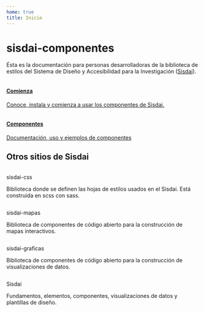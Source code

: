 ```yaml
---
home: true
title: Inicio
---
```

<div class="contenedor ancho-lectura">
  <h1 class="texto-centrado">sisdai-componentes</h1>
  <p>
    Ésta es la documentación para personas desarrolladoras de la biblioteca 
    de estilos del Sistema de Diseño y Accesibilidad para la Investigación  
    (<a href="https://sisdai.conacyt.mx/" target="_blank">Sisdai</a>).      
  </p>

</div>
 


<div class="contenedor ancho-fijo p-b-maximo">
  <div class="flex">
    <div class="columna-8">
      <a class="tarjeta tarjeta-hipervinculo-interno" href="/comienza/">
      <img loading="lazy" class="tarjeta-imagen" src="https://cdn.conahcyt.mx/sisdai/sisdai-componentes/comienza.webp" alt=""/>
      <div class="tarjeta-cuerpo">
        <h4>Comienza</h4>
          <p>
            Conoce, instala y comienza a usar los componentes de Sisdai.
          </p>
      </div>
      </a>
    </div>
    <div class="columna-8">
      <a class="tarjeta tarjeta-hipervinculo-interno" href="/componentes/audio/">
      <img loading="lazy" class="tarjeta-imagen" src="https://cdn.conahcyt.mx/sisdai/sisdai-componentes/componentes.png" alt=""/>
      <div class="tarjeta-cuerpo">
        <h4>Componentes</h4>
          <p>
            Documentación, uso y ejemplos de componentes
          </p>
      </div>
      </a>
    </div>
  </div>
  <div>
    <h2>Otros sitios de Sisdai</h2>
    <div class="flex">
      <div class="columna-8">
        <div class="tarjeta tarjeta-horizontal">
          <img class="tarjeta-imagen" src="https://cdn.conahcyt.mx/sisdai/sisdai-componentes/sisdai-css.webp" alt="">
          <div class="tarjeta-cuerpo">
            <p class="tarjeta-titulo">sisdai-css</p>
            <p>Biblioteca donde se definen las hojas de estilos usados en el Sisdai. Está construida en scss con sass.</p>
          </div>
          <div class="tarjeta-pie">
            <SisdaiEnlaceExterno 
              class="boton boton-primario boton-chico" 
              enlace="https://sisdai-css.conahcyt.mx/" 
              texto="Ir a documentación" 
              aria-label="Ir a documentación de sisdai-css"/>
            <SisdaiEnlaceExterno 
              class="boton boton-secundario boton-chico" 
              enlace="https://codigo.conahcyt.mx/sisdai/sisdai-css" 
              texto="Ir a repositorio" 
              aria-label="Ir a repositorio de sisdai-css"/>
          </div>
        </div>
      </div>
      <div class="columna-8">
        <div class="tarjeta tarjeta-horizontal">
          <img class="tarjeta-imagen" src="https://cdn.conahcyt.mx/sisdai/sisdai-componentes/sisdai-mapas.webp" alt="">
          <div class="tarjeta-cuerpo">
            <p class="tarjeta-titulo">sisdai-mapas</p>
            <p>Biblioteca de componentes de código abierto para la construcción de mapas interactivos.</p>
          </div>
          <div class="tarjeta-pie">
            <SisdaiEnlaceExterno 
              class="boton boton-primario boton-chico" 
              enlace="https://sisdai-mapas.conahcyt.mx/" 
              texto="Ir a documentación" 
              aria-label="Ir a documentación de sisdai-mapas"/>
            <SisdaiEnlaceExterno 
              class="boton boton-secundario boton-chico" 
              enlace="https://codigo.conahcyt.mx/sisdai/sisdai-mapas" 
              texto="Ir a repositorio" 
              aria-label="Ir a repositorio de sisdai-mapas"/>
          </div>
        </div>
      </div>
      <div class="columna-8">
        <div class="tarjeta tarjeta-horizontal">
          <img class="tarjeta-imagen" src="https://cdn.conahcyt.mx/sisdai/sisdai-componentes/sisdai-graficas.webp" alt="">
          <div class="tarjeta-cuerpo">
            <p class="tarjeta-titulo">sisdai-graficas</p>
            <p>Biblioteca de componentes de código abierto para la construcción de visualizaciones de datos.</p>
          </div>
          <div class="tarjeta-pie">
            <SisdaiEnlaceExterno 
              class="boton boton-primario boton-chico" 
              enlace="https://sisdai-graficas.conahcyt.mx/" 
              texto="Ir a documentación" 
              aria-label="Ir a documentación de sisdai-graficas"/>
            <SisdaiEnlaceExterno 
              class="boton boton-secundario boton-chico" 
              enlace="https://codigo.conahcyt.mx/sisdai/sisdai-graficas" 
              texto="Ir a repositorio" 
              aria-label="Ir a repositorio de sisdai-graficas"/>
          </div>
        </div>
      </div>
      <div class="columna-8">
        <div class="tarjeta tarjeta-horizontal">
          <img class="tarjeta-imagen" src="https://cdn.conahcyt.mx/sisdai/sisdai-componentes/sisdai-portal.webp" alt="">
          <div class="tarjeta-cuerpo">
            <p class="tarjeta-titulo">Sisdai</p>
            <p>Fundamentos, elementos, componentes, visualizaciones de datos y plantillas de diseño.</p>
          </div>
          <div class="tarjeta-pie">
            <SisdaiEnlaceExterno 
              class="boton boton-primario boton-chico" 
              enlace="https://sisdai.conahcyt.mx/" 
              texto="Ir a Sisdai" 
              aria-label="Ir a pagina de Sisdai"/>
          </div>
        </div>
      </div>
    </div>
  </div>
</div>

